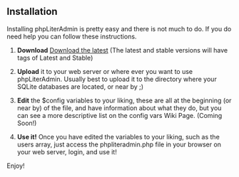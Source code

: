 ## Installation ##
Installing phpLiterAdmin is pretty easy and there is not much to do. If you do need help you can follow these instructions.

1) **Download** [Download the latest](http://code.google.com/p/phpliteradmin/downloads/list) (The latest and stable versions will have tags of Latest and Stable)

2) **Upload** it to your web server or where ever you want to use phpLiterAdmin. Usually best to upload it to the directory where your SQLite databases are located, or near by ;)

3) **Edit** the $config variables to your liking, these are all at the beginning (or near by) of the file, and have information about what they do, but you can see a more descriptive list on the config vars Wiki Page. (Coming Soon!)

4) **Use it!** Once you have edited the variables to your liking, such as the users array, just access the phpliteradmin.php file in your browser on your web server, login, and use it!

Enjoy!